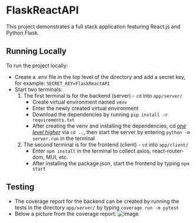 # FlaskReactAPI

This project demonstrates a full stack application featuring React.js and Python Flask. 

## Running Locally
To run the project locally:
- Create a .env file in the top level of the directory and add a secret key, for example: `SECRET_KEY=FlaskReactAPI`
- Start two terminals:
  1. The first terminal is for the backend (server)  - `cd` into `app/server/` 
        - Create virtual environment named `venv`
        - Enter the newly created virtual environment
        - Download the dependencies by running `pip install -r requirements.txt`
        - After creating the venv and installing the dependencies, cd <em><u>one level higher</u></em> via `cd ..`, then start the server by entering `python -m server.run` in the terminal
  2. The second terminal is for the frontend (client) - `cd` into `app/client/` 
        - Enter `npm install` in the terminal to collect axios, react-router-dom, MUI, etc.
        - After installing the package.json, start the frontend by typing `npm start`

## Testing
- The coverage report for the backend can be created by running the tests in the directory `app/server/` by typing `coverage run -m pytest`
- Below a picture from the coverage report:
![image](https://user-images.githubusercontent.com/71641010/166213892-a5f5c5b5-0876-4d89-8a15-2b2802d14e14.png)


